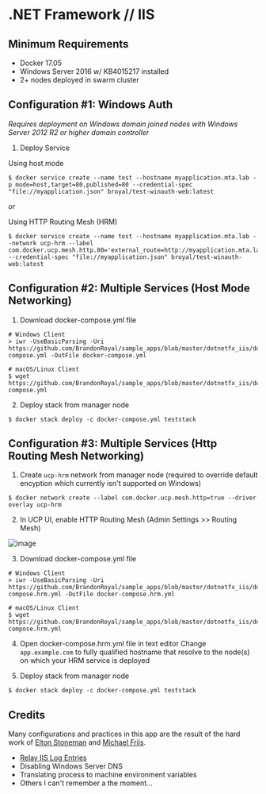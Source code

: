# .NET Framework // IIS

## Minimum Requirements
* Docker 17.05
* Windows Server 2016 w/ KB4015217 installed
* 2+ nodes deployed in swarm cluster

## Configuration #1: Windows Auth
_Requires deployment on Windows domain joined nodes with Windows Server 2012 R2 or higher domain controller_

1) Deploy Service

Using host mode
```
$ docker service create --name test --hostname myapplication.mta.lab -p mode=host,target=80,published=80 --credential-spec "file://myapplication.json" broyal/test-winauth-web:latest
```
_or_

Using HTTP Routing Mesh (HRM)
```
$ docker service create --name test --hostname myapplication.mta.lab --network ucp-hrm --label com.docker.ucp.mesh.http.80='external_route=http://myapplication.mta.lab,internal_port=80' --credential-spec "file://myapplication.json" broyal/test-winauth-web:latest
```

## Configuration #2: Multiple Services (Host Mode Networking)

1) Download docker-compose.yml file
```
# Windows Client
> iwr -UseBasicParsing -Uri https://github.com/BrandonRoyal/sample_apps/blob/master/dotnetfx_iis/docker-compose.yml -OutFile docker-compose.yml

# macOS/Linux Client
$ wget https://github.com/BrandonRoyal/sample_apps/blob/master/dotnetfx_iis/docker-compose.yml
```

2) Deploy stack from manager node
```
$ docker stack deploy -c docker-compose.yml teststack
```

## Configuration #3: Multiple Services (Http Routing Mesh Networking)

1) Create `ucp-hrm` network from manager node (required to override default encyption which currently isn't supported on Windows)
```
$ docker network create --label com.docker.ucp.mesh.http=true --driver overlay ucp-hrm
```
2) In UCP UI, enable HTTP Routing Mesh (Admin Settings >> Routing Mesh)

![image](https://cloud.githubusercontent.com/assets/2762697/25358303/ce1c037e-28f5-11e7-95da-e22f0921df68.png)

3) Download docker-compose.yml file
```
# Windows Client
> iwr -UseBasicParsing -Uri https://github.com/BrandonRoyal/sample_apps/blob/master/dotnetfx_iis/docker-compose.hrm.yml -OutFile docker-compose.hrm.yml

# macOS/Linux Client
$ wget https://github.com/BrandonRoyal/sample_apps/blob/master/dotnetfx_iis/docker-compose.hrm.yml
```

4) Open docker-compose.hrm.yml file in text editor
Change `app.example.com` to fully qualified hostname that resolve to the node(s) on which your HRM service is deployed

5) Deploy stack from manager node
```
$ docker stack deploy -c docker-compose.yml teststack
```

## Credits

Many configurations and practices in this app are the result of the hard work of [Elton Stoneman](https://github.com/sixeyed) and [Michael Friis](https://github.com/friism).
* [Relay IIS Log Entries](https://blog.sixeyed.com/relay-iis-log-entries-to-read-them-in-docker/)
* Disabling Windows Server DNS
* Translating process to machine environment variables
* Others I can't remember a the moment...